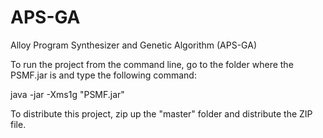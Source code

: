 # APS-GA
Alloy Program Synthesizer and Genetic Algorithm (APS-GA)

To run the project from the command line, go to the folder where the PSMF.jar is and
type the following command:

  java -jar -Xms1g "PSMF.jar" 

To distribute this project, zip up the "master" folder and distribute the ZIP file.
